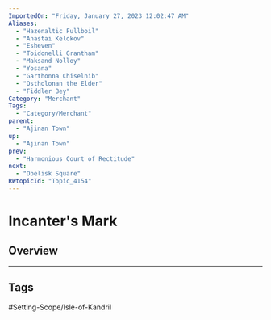 ```yaml
---
ImportedOn: "Friday, January 27, 2023 12:02:47 AM"
Aliases:
  - "Hazenaltic Fullboil"
  - "Anastai Kelokov"
  - "Esheven"
  - "Toidonelli Grantham"
  - "Maksand Nolloy"
  - "Yosana"
  - "Garthonna Chiselnib"
  - "Ostholonan the Elder"
  - "Fiddler Bey"
Category: "Merchant"
Tags:
  - "Category/Merchant"
parent:
  - "Ajinan Town"
up:
  - "Ajinan Town"
prev:
  - "Harmonious Court of Rectitude"
next:
  - "Obelisk Square"
RWtopicId: "Topic_4154"
---
```

# Incanter's Mark
## Overview

---
## Tags
#Setting-Scope/Isle-of-Kandril

